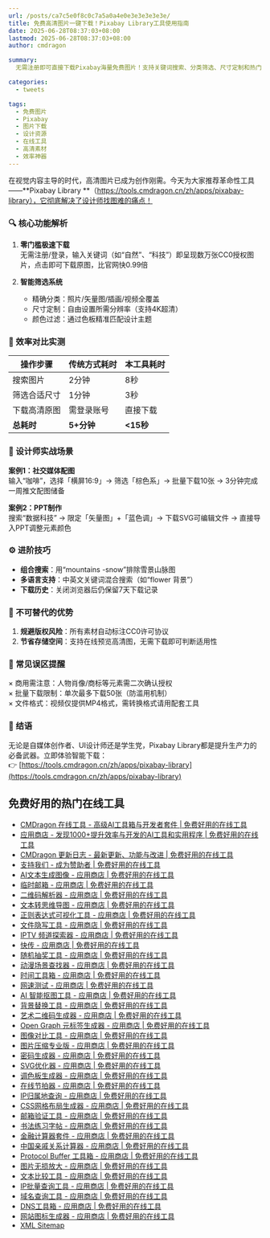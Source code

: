 ```yaml
---
url: /posts/ca7c5e0f8c0c7a5a0a4e0e3e3e3e3e3e/
title: 免费高清图片一键下载！Pixabay Library工具使用指南
date: 2025-06-28T08:37:03+08:00
lastmod: 2025-06-28T08:37:03+08:00
author: cmdragon

summary:
  无需注册即可直接下载Pixabay海量免费图片！支持关键词搜索、分类筛选、尺寸定制和热门素材推荐，设计师与内容创作者的效率神器。

categories:
  - tweets

tags:
  - 免费图片
  - Pixabay
  - 图片下载
  - 设计资源
  - 在线工具
  - 高清素材
  - 效率神器
---
```


在视觉内容主导的时代，高清图片已成为创作刚需。今天为大家推荐革命性工具——**Pixabay Library
**（https://tools.cmdragon.cn/zh/apps/pixabay-library），它彻底解决了设计师找图难的痛点！

### 🔍 核心功能解析

1. **零门槛极速下载**  
   无需注册/登录，输入关键词（如“自然”、“科技”）即呈现数万张CC0授权图片，点击即可下载原图，比官网快0.99倍

2. **智能筛选系统**
    - 精确分类：照片/矢量图/插画/视频全覆盖
    - 尺寸定制：自由设置所需分辨率（支持4K超清）
    - 颜色过滤：通过色板精准匹配设计主题

### 🚀 效率对比实测

| 操作步骤    | 传统方式耗时   | 本工具耗时    |
|---------|----------|----------|
| 搜索图片    | 2分钟      | 8秒       |
| 筛选合适尺寸  | 1分钟      | 3秒       |
| 下载高清原图  | 需登录账号    | 直接下载     |
| **总耗时** | **5+分钟** | **<15秒** |

### 🎨 设计师实战场景

**案例1：社交媒体配图**  
输入“咖啡”，选择「横屏16:9」→ 筛选「棕色系」→ 批量下载10张 → 3分钟完成一周推文配图储备

**案例2：PPT制作**  
搜索“数据科技” → 限定「矢量图」+「蓝色调」→ 下载SVG可编辑文件 → 直接导入PPT调整元素颜色

### ⚙️ 进阶技巧

- **组合搜索**：用“mountains -snow”排除雪景山脉图
- **多语言支持**：中英文关键词混合搜索（如“flower 背景”）
- **下载历史**：关闭浏览器后仍保留7天下载记录

### 🌟 不可替代的优势

1. **规避版权风险**：所有素材自动标注CC0许可协议
2. **节省存储空间**：支持在线预览高清图，无需下载即可判断适用性

### 🚫 常见误区提醒

× 商用需注意：人物肖像/商标等元素需二次确认授权  
× 批量下载限制：单次最多下载50张（防滥用机制）  
× 文件格式：视频仅提供MP4格式，需转换格式请用配套工具

### 📌 结语

无论是自媒体创作者、UI设计师还是学生党，Pixabay Library都是提升生产力的必备武器。立即体验智能下载：  
👉 [https://tools.cmdragon.cn/zh/apps/pixabay-library](https://tools.cmdragon.cn/zh/apps/pixabay-library)


## 免费好用的热门在线工具

- [CMDragon 在线工具 - 高级AI工具箱与开发者套件 | 免费好用的在线工具](https://tools.cmdragon.cn/zh)
- [应用商店 - 发现1000+提升效率与开发的AI工具和实用程序 | 免费好用的在线工具](https://tools.cmdragon.cn/zh/apps?category=trending)
- [CMDragon 更新日志 - 最新更新、功能与改进 | 免费好用的在线工具](https://tools.cmdragon.cn/zh/changelog)
- [支持我们 - 成为赞助者 | 免费好用的在线工具](https://tools.cmdragon.cn/zh/sponsor)
- [AI文本生成图像 - 应用商店 | 免费好用的在线工具](https://tools.cmdragon.cn/zh/apps/text-to-image-ai)
- [临时邮箱 - 应用商店 | 免费好用的在线工具](https://tools.cmdragon.cn/zh/apps/temp-email)
- [二维码解析器 - 应用商店 | 免费好用的在线工具](https://tools.cmdragon.cn/zh/apps/qrcode-parser)
- [文本转思维导图 - 应用商店 | 免费好用的在线工具](https://tools.cmdragon.cn/zh/apps/text-to-mindmap)
- [正则表达式可视化工具 - 应用商店 | 免费好用的在线工具](https://tools.cmdragon.cn/zh/apps/regex-visualizer)
- [文件隐写工具 - 应用商店 | 免费好用的在线工具](https://tools.cmdragon.cn/zh/apps/steganography-tool)
- [IPTV 频道探索器 - 应用商店 | 免费好用的在线工具](https://tools.cmdragon.cn/zh/apps/iptv-explorer)
- [快传 - 应用商店 | 免费好用的在线工具](https://tools.cmdragon.cn/zh/apps/snapdrop)
- [随机抽奖工具 - 应用商店 | 免费好用的在线工具](https://tools.cmdragon.cn/zh/apps/lucky-draw)
- [动漫场景查找器 - 应用商店 | 免费好用的在线工具](https://tools.cmdragon.cn/zh/apps/anime-scene-finder)
- [时间工具箱 - 应用商店 | 免费好用的在线工具](https://tools.cmdragon.cn/zh/apps/time-toolkit)
- [网速测试 - 应用商店 | 免费好用的在线工具](https://tools.cmdragon.cn/zh/apps/speed-test)
- [AI 智能抠图工具 - 应用商店 | 免费好用的在线工具](https://tools.cmdragon.cn/zh/apps/background-remover)
- [背景替换工具 - 应用商店 | 免费好用的在线工具](https://tools.cmdragon.cn/zh/apps/background-replacer)
- [艺术二维码生成器 - 应用商店 | 免费好用的在线工具](https://tools.cmdragon.cn/zh/apps/artistic-qrcode)
- [Open Graph 元标签生成器 - 应用商店 | 免费好用的在线工具](https://tools.cmdragon.cn/zh/apps/open-graph-generator)
- [图像对比工具 - 应用商店 | 免费好用的在线工具](https://tools.cmdragon.cn/zh/apps/image-comparison)
- [图片压缩专业版 - 应用商店 | 免费好用的在线工具](https://tools.cmdragon.cn/zh/apps/image-compressor)
- [密码生成器 - 应用商店 | 免费好用的在线工具](https://tools.cmdragon.cn/zh/apps/password-generator)
- [SVG优化器 - 应用商店 | 免费好用的在线工具](https://tools.cmdragon.cn/zh/apps/svg-optimizer)
- [调色板生成器 - 应用商店 | 免费好用的在线工具](https://tools.cmdragon.cn/zh/apps/color-palette)
- [在线节拍器 - 应用商店 | 免费好用的在线工具](https://tools.cmdragon.cn/zh/apps/online-metronome)
- [IP归属地查询 - 应用商店 | 免费好用的在线工具](https://tools.cmdragon.cn/zh/apps/ip-geolocation)
- [CSS网格布局生成器 - 应用商店 | 免费好用的在线工具](https://tools.cmdragon.cn/zh/apps/css-grid-layout)
- [邮箱验证工具 - 应用商店 | 免费好用的在线工具](https://tools.cmdragon.cn/zh/apps/email-validator)
- [书法练习字帖 - 应用商店 | 免费好用的在线工具](https://tools.cmdragon.cn/zh/apps/calligraphy-practice)
- [金融计算器套件 - 应用商店 | 免费好用的在线工具](https://tools.cmdragon.cn/zh/apps/finance-calculator-suite)
- [中国亲戚关系计算器 - 应用商店 | 免费好用的在线工具](https://tools.cmdragon.cn/zh/apps/chinese-kinship-calculator)
- [Protocol Buffer 工具箱 - 应用商店 | 免费好用的在线工具](https://tools.cmdragon.cn/zh/apps/protobuf-toolkit)
- [图片无损放大 - 应用商店 | 免费好用的在线工具](https://tools.cmdragon.cn/zh/apps/image-upscaler)
- [文本比较工具 - 应用商店 | 免费好用的在线工具](https://tools.cmdragon.cn/zh/apps/text-compare)
- [IP批量查询工具 - 应用商店 | 免费好用的在线工具](https://tools.cmdragon.cn/zh/apps/ip-batch-lookup)
- [域名查询工具 - 应用商店 | 免费好用的在线工具](https://tools.cmdragon.cn/zh/apps/domain-finder)
- [DNS工具箱 - 应用商店 | 免费好用的在线工具](https://tools.cmdragon.cn/zh/apps/dns-toolkit)
- [网站图标生成器 - 应用商店 | 免费好用的在线工具](https://tools.cmdragon.cn/zh/apps/favicon-generator)
- [XML Sitemap](https://tools.cmdragon.cn/sitemap_index.xml)
